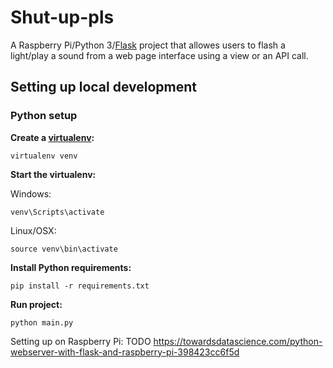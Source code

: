 # Shut-up-pls
A Raspberry Pi/Python 3/[Flask](https://flask-runner.readthedocs.io/en/stable/) project that allowes users to flash a light/play a sound from a web page interface using a view or an API call.

## Setting up local development
### Python setup
__Create a [virtualenv](https://docs.python-guide.org/dev/virtualenvs/):__
```
virtualenv venv
```
__Start the virtualenv:__

Windows: 
```
venv\Scripts\activate
```
Linux/OSX:
```
source venv\bin\activate
```

__Install Python requirements:__
```
pip install -r requirements.txt
```

__Run project:__
```
python main.py
```

Setting up on Raspberry Pi:
TODO
https://towardsdatascience.com/python-webserver-with-flask-and-raspberry-pi-398423cc6f5d
